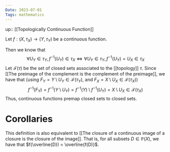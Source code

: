 ```yaml
---
Date: 2023-07-01
Tags: mathematics
---
```

up:: [[Topologically Continuous Function]]

Let $f: (X, \tau_X) \to (Y, \tau_Y)$ be a continuous function.

Then we know that 
$$\forall U_Y \in \tau_Y, f^{-1}(U_Y) \in \tau_X \iff \forall U_Y \in \tau_Y, f^{-1}(U_Y) = U_X \in \tau_X$$
Let $\mathcal{F}(\tau)$ be the set of closed sets associated to the [[topology]] $\tau$. Since [[The preimage of the complement is the complement of the preimage]], we have that (using $F_Y = Y \setminus U_Y \in \mathcal{F}(\tau_Y)$, and $F_X = X \setminus U_X \in \mathcal{F}(\tau_X)$)
$$f^{-1}(F_Y) = f^{-1}(Y \setminus U_Y) = f^{-1}(Y) \setminus f^{-1}(U_Y) = X \setminus U_X \in \mathcal{F}(\tau_X)$$
Thus, continuous functions premap closed sets to closed sets.

# Corollaries
This definition is also equivalent to [[The closure of a continuous image of a closure is the closure of the image]]. That is, for all subsets $D \in \mathbb{P}(X)$, we have that $f(\overline{D}) = \overline{f(D)}$.